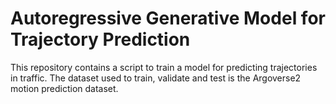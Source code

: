# Autoregressive Generative Model for Trajectory Prediction
This repository contains a script to train a model for predicting trajectories in traffic. The dataset used to train, validate and test is the Argoverse2 motion prediction dataset. 
